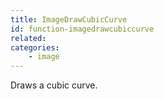 ```yaml
---
title: ImageDrawCubicCurve
id: function-imagedrawcubiccurve
related:
categories:
    - image
---
```


Draws a cubic curve.